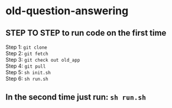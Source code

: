 # old-question-answering

## STEP TO STEP to run code on the first time

Step 1: `git clone` <br/>
Step 2: `git fetch` <br/>
Step 3: `git check out old_app` <br/>
Step 4: `git pull` <br/>
Step 5: `sh init.sh` <br/>
Step 6: `sh run.sh` <br/>

## In the second time just run: `sh run.sh`
